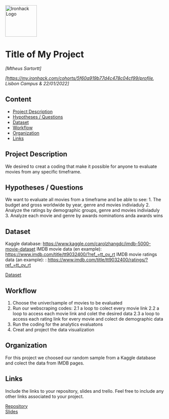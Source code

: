 <img src="https://bit.ly/2VnXWr2" alt="Ironhack Logo" width="100"/>

# Title of My Project
*[Mtheus Sartortt]*

*[https://my.ironhack.com/cohorts/5f60a919b77d4c478c04cf99/profile, Lisbon Campus & 22/01/2022]*

## Content
- [Project Description](#project-description)
- [Hypotheses / Questions](#hypotheses-/-questions)
- [Dataset](#dataset)
- [Workflow](#workflow)
- [Organization](#organization)
- [Links](#links)

<a name="project-description"></a>

## Project Description
We desired to creat a coding that make it possible for anyone to evaluate movies from any specific timeframe. 

<a name="hypotheses-/-questions"></a>

## Hypotheses / Questions
We want to evaluate all movies from a timeframe and be able to see:
    1. The budget and gross worldwide by year, genre and movies indiviaduly
    2. Analyze the ratings by demographic groups, genre and movies indiviaduly
    3. Analyze each movie and genre by awards nominations anda awards wins

<a name="dataset"></a>

## Dataset
Kaggle database: https://www.kaggle.com/carolzhangdc/imdb-5000-movie-dataset
IMDB movie data (en example): https://www.imdb.com/title/tt9032400/?ref_=tt_ov_rt
IMDB movie ratings data (an example): : https://www.imdb.com/title/tt9032400/ratings/?ref_=tt_ov_rt

[Dataset]() 

<a name="workflow"></a>

## Workflow
1. Choose the univer/sample of movies to be evaluated
2. Run our webscraping codes:
    2.1 a loop to colect every movie link
    2.2 a loop to access each movie link and colet the desired data
    2.3 a loop to access each rating link for every movie and colect de demographic data
3. Run the coding for the analytics evaluatons
4. Creat and project the data visualization

<a name="organization"></a>

## Organization
For this project we choosed our random sample from a Kaggle database and colect the data from IMDB pages.

<a name="links"></a>

## Links
Include the links to your repository, slides and trello. Feel free to include any other links associated to your project. 

[Repository](https://github.com/msartortt/Project-Week-3-Data-Thieves)  
[Slides](https://www.canva.com/design/DAE1766kmqk/vl63QORFVo7NkRPMfAS0dA/view?utm_content=DAE1766kmqk&utm_campaign=designshare&utm_medium=link&utm_source=shareyourdesignpanel) 